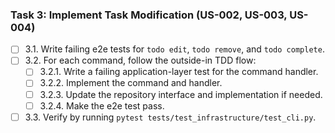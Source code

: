 ### Task 3: Implement Task Modification (US-002, US-003, US-004)

- [ ] 3.1. Write failing e2e tests for `todo edit`, `todo remove`, and `todo complete`.
- [ ] 3.2. For each command, follow the outside-in TDD flow:
    - [ ] 3.2.1. Write a failing application-layer test for the command handler.
    - [ ] 3.2.2. Implement the command and handler.
    - [ ] 3.2.3. Update the repository interface and implementation if needed.
    - [ ] 3.2.4. Make the e2e test pass.
- [ ] 3.3. Verify by running `pytest tests/test_infrastructure/test_cli.py`.

